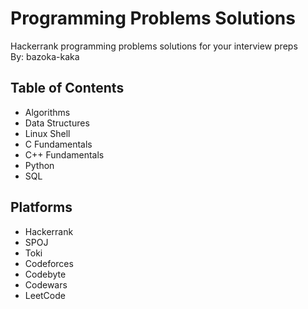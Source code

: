 # Programming Problems Solutions

Hackerrank programming problems solutions for your interview preps <br />
By: bazoka-kaka

## Table of Contents

- Algorithms
- Data Structures
- Linux Shell
- C Fundamentals
- C++ Fundamentals
- Python
- SQL
  
## Platforms

- Hackerrank
- SPOJ
- Toki
- Codeforces
- Codebyte
- Codewars
- LeetCode
